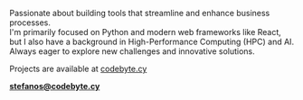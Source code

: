 <p>Passionate about building tools that streamline and enhance business processes.<br>
I'm primarily focused on Python and modern web frameworks like React, but I also have a background in High-Performance Computing (HPC) and AI.
Always eager to explore new challenges and innovative solutions.</p>

Projects are available at [codebyte.cy](https://codebyte.cy)

**stefanos@codebyte.cy**
